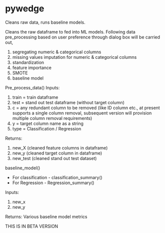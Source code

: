 # pywedge
Cleans raw data, runs baseline models. 

Cleans the raw dataframe to fed into ML models. Following data pre_processing based on user preference through dialog box will be carried out,
1) segregating numeric & categorical columns
2) missing values imputation for numeric & categorical columns
3) standardization
4) feature importance
5) SMOTE
6) baseline model

Pre_process_data()
Inputs: 
1) train = train dataframe
2) test = stand out test dataframe (without target column)
3) c = any redundant column to be removed (like ID column etc., at present supports a single column removal, subsequent version will provision multiple column removal requirements)
4) y = target column name as a string 
5) type = Classification / Regression

Returns:
1) new_X (cleaned feature columns in dataframe)
2) new_y (cleaned target column in dataframe)  
3) new_test (cleaned stand out test dataset)

baseline_model()
- For classification - classification_summary() 
- For Regression - Regression_summary()

Inputs:
1) new_x
2) new_y

Returns:
Various baseline model metrics 

THIS IS IN BETA VERSION 
